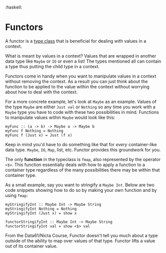 :haskell:

# Functors
A functor is a [type class](./type-classes.md) that is beneficial for dealing with values in a context.

What is meant by values in a context? Values that are wrapped in another data type like `Maybe` or `IO` or even a list! The types mentioned all can contain a type thus putting the child type in a context.

Functors come in handy when you want to manipulate values in a context without removing the context. As a result you can just think about the function to be applied to the value within the context without worrying about how to deal with the context.

For a more concrete example, let's look at `Maybe` as an example. Values of the type `Maybe` are either `Just val` or `Nothing` so any time you work with a `Maybe` type you have to code with these two possibilities in mind. Functions to manipulate values within `Maybe` would look like this:
```
myFunc :: (a -> b) -> Maybe a -> Maybe b
myFunc f Nothing = Nothing
myFunc f (Just x) = Just (f x)
```

Keep in mind you'd have to do something like that for _every_ container-like data type. `Maybe`, `IO`, `Map`, list, etc. Functor provides this groundwork for you.

The only **function** in the typeclass is `fmap`, also represented by the operator `<$>`. This function essentially deals with how to apply a function to a container type regardless of the many possibilities there may be within that container type.

As a small example, say you want to stringify a `Maybe Int`. Below are two code snippets showing how to do so by making your own function and by using `fmap`:
```
myStringifyInt :: Maybe Int -> Maybe String
myStringifyInt Nothing = Nothing
myStringifyInt (Just x) = show x

functorStringifyInt :: Maybe Int -> Maybe String
functorStringifyInt val = show <$> val
```

From the Data61/Nicta Course, Functor doesn't tell you much about a type outside of the ability to map over values of that type. Functor lifts a value out of its container value.
